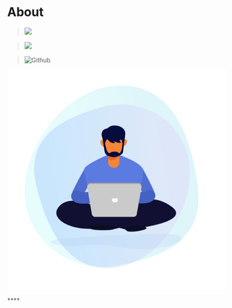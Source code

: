 # About

> ![](https://img.shields.io/badge/Content%2FData%20Managed%20By-IT%20Cell%20%20%20Alappuzha-120078)

> ![](https://img.shields.io/badge/Developed%20By-TEAM%20HASTHAM-7d0633?style=plastic)

> ![Github](https://img.shields.io/badge/Hosted%20on%20GitHub-181717.svg?&style=plastic&logo=github&logoColor=white)

![](.gitbook/assets/30840-work-from-home.gif)



    ****

